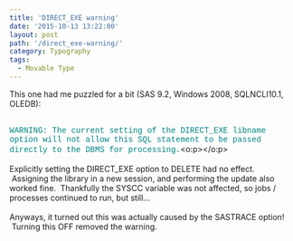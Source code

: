 ```yaml
---
title: 'DIRECT_EXE warning'
date: '2015-10-13 13:22:00'
layout: post
path: '/direct_exe-warning/'
category: Typography
tags:
  - Movable Type
---
```


This one had me puzzled for a bit (SAS 9.2, Windows 2008,&nbsp;SQLNCLI10.1, OLEDB):<br /><br /><div style="margin-bottom: 0.0001pt;"><span style="background: white; color: teal; font-family: &quot;Courier New&quot;;">WARNING: The current setting of the DIRECT_EXE libname option will not allow this SQL statement to be passed directly to the DBMS for processing.</span><o:p></o:p></div><br />Explicitly setting the DIRECT_EXE option to DELETE had no effect. &nbsp;Assigning the library in a new session, and performing the update also worked fine. &nbsp;Thankfully the SYSCC variable was not affected, so jobs / processes continued to run, but still...<br /><br />Anyways, it turned out this was actually caused by the SASTRACE option! &nbsp;Turning this OFF removed the warning.